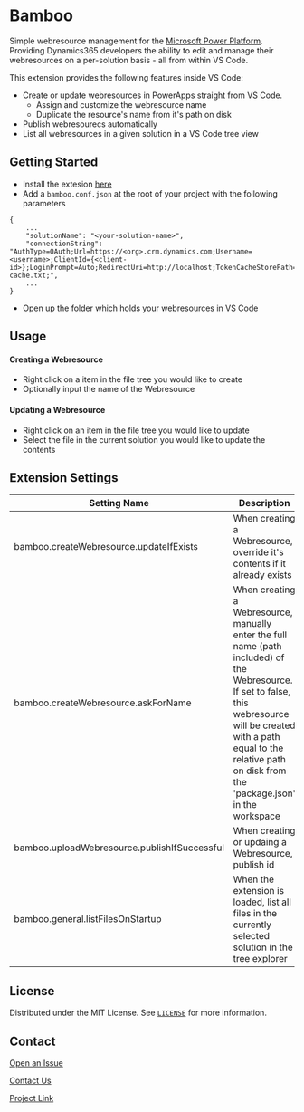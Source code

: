# Bamboo
Simple webresource management for the [Microsoft Power Platform](https://powerplatform.microsoft.com/en-us/). Providing Dynamics365 developers the ability to edit and manage their webresources on a per-solution basis - all from within VS Code.

This extension provides the following features inside VS Code:

- Create or update webresources in PowerApps straight from VS Code.
  - Assign and customize the webresource name
  - Duplicate the resource's name from it's path on disk
- Publish webresourecs automatically
- List all webresources in a given solution in a VS Code tree view

## Getting Started
- Install the extesion [here](https://marketplace.visualstudio.com/publishers/root16)
- Add a `bamboo.conf.json` at the root of your project with the following parameters
```
{
    ...
    "solutionName": "<your-solution-name>",
    "connectionString": "AuthType=OAuth;Url=https://<org>.crm.dynamics.com;Username=<username>;ClientId={<client-id>};LoginPrompt=Auto;RedirectUri=http://localhost;TokenCacheStorePath=C:\\Temp\\oauth-cache.txt;",
    ...
}
```
- Open up the folder which holds your webresources in VS Code


## Usage
#### Creating a Webresource
- Right click on a item in the file tree you would like to create
- Optionally input the name of the Webresource  

#### Updating a Webresource
- Right click on an item in the file tree you would like to update
- Select the file in the current solution you would like to update the contents

## Extension Settings 

| Setting Name      | Description |
| ----------- | ----------- |
| bamboo.createWebresource.updateIfExists      | When creating a Webresource, override it's contents if it already exists       |
| bamboo.createWebresource.askForName   | When creating a Webresource, manually enter the full name (path included) of the Webresource. If set to false, this webresource will be created with a path equal to the relative path on disk from the 'package.json' in the workspace           |
| bamboo.uploadWebresource.publishIfSuccessful   | When creating or updaing a Webresource, publish id        |
| bamboo.general.listFilesOnStartup   | When the extension is loaded, list all files in the currently selected solution in the tree explorer        |

## License

Distributed under the MIT License. See [`LICENSE`](LICENSE) for more information.
## Contact

[Open an Issue](https://github.com/Root16/bamboo/issues/new)

[Contact Us](https://root16.com/resources/contact-us/)

[Project Link](https://github.com/Root16/bamboo)